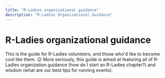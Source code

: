 ```yaml
---
title: "R-Ladies organizational guidance"
description: "R-Ladies Organizational Guidance"
---
```

  
# R-Ladies organizational guidance
  
This is the guide for R-Ladies volunteers, and those who'd like to become cool like them. :wink:
More seriously, this guide is aimed at featuring all of R-Ladies organization guidance (how do I start an R-Ladies chapter?) and wisdom (what are our best tips for running events).
